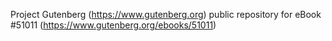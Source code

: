 Project Gutenberg (https://www.gutenberg.org) public repository for
eBook #51011 (https://www.gutenberg.org/ebooks/51011)
